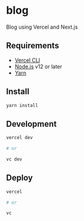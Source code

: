 # blog

Blog using Vercel and Next.js

## Requirements

- [Vercel CLI](https://vercel.com/download)
- [Node.js](https://nodejs.org/en/) v12 or later
- [Yarn](https://yarnpkg.com/getting-started/install)

## Install

```bash
yarn install
```

## Development

```bash
vercel dev

# or

vc dev
```

## Deploy

```bash
vercel

# or

vc
```
